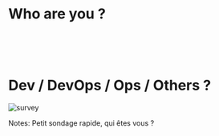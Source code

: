 <!-- .slide: class="full-center" -->
# Who are you ?

<br><br><br>

# Dev / DevOps / Ops / Others ?

![survey](./assets/images/qrcode_openfeedback.io.png)

Notes: Petit sondage rapide, qui êtes vous ?
